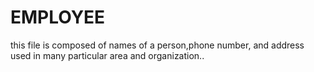 # EMPLOYEE
this file is composed of names of a person,phone number, and address used in many particular area and organization..
